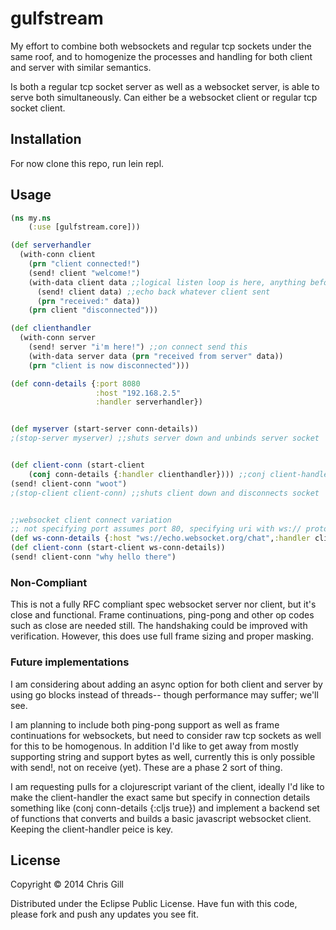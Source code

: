 # gulfstream

My effort to combine both websockets and regular tcp sockets under the same roof, and to homogenize the processes and handling for both client and server with similar semantics.

Is both a regular tcp socket server as well as a websocket server, is able to serve both simultaneously.
Can either be a websocket client or regular tcp socket client.

## Installation

For now clone this repo, run lein repl.

## Usage

```clojure
(ns my.ns
    (:use [gulfstream.core]))

(def serverhandler
  (with-conn client
    (prn "client connected!")
    (send! client "welcome!")
    (with-data client data ;;logical listen loop is here, anything before is just when initially connected, after is when disconnected
      (send! client data) ;;echo back whatever client sent
      (prn "received:" data))
    (prn client "disconnected")))

(def clienthandler
  (with-conn server
    (send! server "i'm here!") ;;on connect send this
    (with-data server data (prn "received from server" data))
    (prn "client is now disconnected")))

(def conn-details {:port 8080
                   :host "192.168.2.5"
                   :handler serverhandler})


(def myserver (start-server conn-details))
;(stop-server myserver) ;;shuts server down and unbinds server socket


(def client-conn (start-client 
	(conj conn-details {:handler clienthandler}))) ;;conj client-handler to replace server-handler functions
(send! client-conn "woot")
;(stop-client client-conn) ;;shuts client down and disconnects socket


;;websocket client connect variation
;; not specifying port assumes port 80, specifying uri with ws:// protocol and optional route will start a websocket client, alternatively specify regular ip/domain with {:ws? true}
(def ws-conn-details {:host "ws://echo.websocket.org/chat",:handler clienthandler})
(def client-conn (start-client ws-conn-details))
(send! client-conn "why hello there")
```

### Non-Compliant

This is not a fully RFC compliant spec websocket server nor client, but it's close and functional. Frame continuations, ping-pong and other op codes such as close are needed still. The handshaking could be improved with verification. However, this does use full frame sizing and proper masking.

### Future implementations

I am considering about adding an async option for both client and server by using go blocks instead of threads-- though performance may suffer; we'll see.

I am planning to include both ping-pong support as well as frame continuations for websockets, but need to consider raw tcp sockets as well for this to be homogenous. In addition I'd like to get away from mostly supporting string and support bytes as well, currently this is only possible with send!, not on receive (yet). These are a phase 2 sort of thing.

I am requesting pulls for a clojurescript variant of the client, ideally I'd like to make the client-handler the exact same but specify in connection details something like (conj conn-details {:cljs true}) and implement a backend set of functions that converts and builds a basic javascript websocket client. Keeping the client-handler peice is key.

## License

Copyright © 2014 Chris Gill

Distributed under the Eclipse Public License.
Have fun with this code, please fork and push any updates you see fit. 
